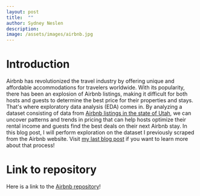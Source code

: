 ```yaml
---
layout: post
title:  ""
author: Sydney Neslen
description:  
image: /assets/images/airbnb.jpg
---
```

# Introduction
Airbnb has revolutionized the travel industry by offering unique and affordable accommodations for travelers worldwide. With its popularity, there has been an explosion of Airbnb listings, making it difficult for both hosts and guests to determine the best price for their properties and stays. That's where exploratory data analysis (EDA) comes in. By analyzing a dataset consisting of data from [Airbnb listings in the state of Utah](https://www.airbnb.com/s/Utah--United-States/), we can uncover patterns and trends in pricing that can help hosts optimize their rental income and guests find the best deals on their next Airbnb stay. In this blog post, I will perform exploration on the dataset I previously scraped from the Airbnb website. Visit [my last blog post](https://sneslen.github.io/my386blog/2023/03/15/blog-three-a-repo.html) if you want to learn more about that process!





# Link to repository
Here is a link to the [Airbnb repository](sneslen.github.io/airbnb/)!